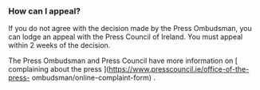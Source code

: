 ###  How can I appeal?

If you do not agree with the decision made by the Press Ombudsman, you can
lodge an appeal with the Press Council of Ireland. You must appeal within 2
weeks of the decision.

The Press Ombudsman and Press Council have more information on [ complaining
about the press ](https://www.presscouncil.ie/office-of-the-press-
ombudsman/online-complaint-form) .

